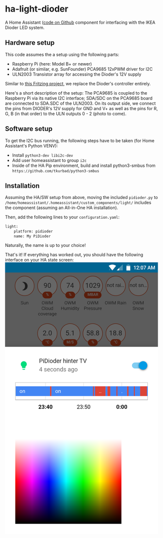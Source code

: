 # ha-light-dioder

A Home Assistant ([code on Github](https://github.com/home-assistant/home-assistant)
component for interfacing with the IKEA Dioder LED system.

## Hardware setup
This code assumes the a setup using the following parts:
* Raspberry Pi (here: Model B+ or newer)
* Adafruit (or similar, e.g. SunFounder) PCA9685 12xPWM driver for I2C
* ULN2003 Transistor array for accessing the Dioder's 12V supply

Similar to [this Fritzing project](http://fritzing.org/projects/ikea-dioder-hack),
we replace the Dioder's controller entirely. 

Here's a short description of the setup: The PCA9685 is coupled to the Raspberry Pi
via its native I2C interface; SDA/SDC on the PCA9685 board are connected
to SDA.SDC of the ULN2003. On its output side, we connect the pins from
DIODER's 12V supply for GND and V+ as well as the pins for R, G, B (in that
order) to the ULN outputs 0 - 2 (photo to come).

## Software setup
To get the I2C bus running, the following steps have to be taken (for
Home Assistant's Python VENV):
* Install ``python3-dev libi2c-dev``
* Add user homeassistant to group ``i2c``
* Inside of the HA Pip environment, build and install python3-smbus from ``https://github.com/tkurbad/python3-smbus``

## Installation
Assuming the HA/SW setup from above, moving the included ``pidioder.py`` to
``/home/homeassistant/.homeassistant/custom_components/light/`` includes
the component (assuming an All-in-One HA installation).

Then, add the following lines to your ``configuration.yaml``:
```
light:
    platform: pidioder
    name: My PiDioder
```
Naturally, the name is up to your choice!

That's it! If everything has worked out, you should have the following interface
on your HA state screen:
![HA interface](ha-interface.png)
